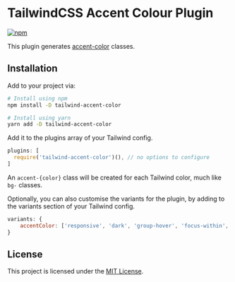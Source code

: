 # TailwindCSS Accent Colour Plugin

[![npm](https://img.shields.io/npm/v/tailwind-accent-color.svg?style=flat-square)](https://www.npmjs.com/package/tailwind-accent-color)

This plugin generates [accent-color](https://drafts.csswg.org/css-ui-4/#widget-accent) classes.

## Installation

Add to your project via:

```bash
# Install using npm
npm install -D tailwind-accent-color

# Install using yarn
yarn add -D tailwind-accent-color
```

Add it to the plugins array of your Tailwind config.

```js
plugins: [
  require('tailwind-accent-color')(), // no options to configure
]
```

An `accent-{color}` class will be created for each Tailwind color, much like `bg-` classes.

Optionally, you can also customise the variants for the plugin, by adding to the variants section of your Tailwind config.

```js
variants: {
	accentColor: ['responsive', 'dark', 'group-hover', 'focus-within', 'hover', 'focus'] // Listed are the defaults
}
```

## License

This project is licensed under the [MIT License](https://github.com/lukewarlow/tailwind-accent-color/blob/master/LICENSE).
